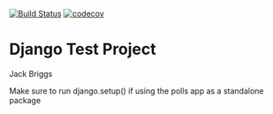 [![Build Status](https://travis-ci.com/jjhbriggs/testDjangoSite.svg?branch=master)](https://travis-ci.com/jjhbriggs/testDjangoSite)
[![codecov](https://codecov.io/gh/jjhbriggs/testDjangoSite/branch/master/graph/badge.svg)](https://codecov.io/gh/jjhbriggs/testDjangoSite)  
# Django Test Project  
Jack Briggs

Make sure to run django.setup() if using the polls app as a standalone package
